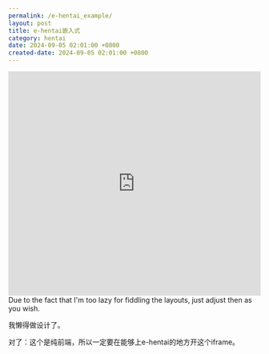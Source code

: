 ```yaml
---
permalink: /e-hentai_example/
layout: post
title: e-hentai嵌入式
category: hentai
date: 2024-09-05 02:01:00 +0800
created-date: 2024-09-05 02:01:00 +0800
---
```


<iframe id="iFrame1" src="http://localhost:3000/e-hentai_embed_js?gid=2291224&amp;token=486e6920ea" frameborder="0" style="width: 100%; height: 35rem;border: none; margin: 0; padding: 0;  zoom: 0.8">
</iframe>
Due to the fact that I'm too lazy for fiddling the layouts, just adjust then as you wish. 

我懒得做设计了。

对了：这个是纯前端，所以一定要在能够上e-hentai的地方开这个iframe。